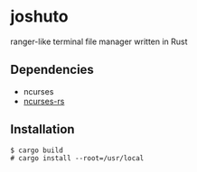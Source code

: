 # joshuto

ranger-like terminal file manager written in Rust

## Dependencies
 - ncurses
 - [ncurses-rs](https://github.com/jeaye/ncurses-rs)

## Installation
```
$ cargo build
# cargo install --root=/usr/local
```
